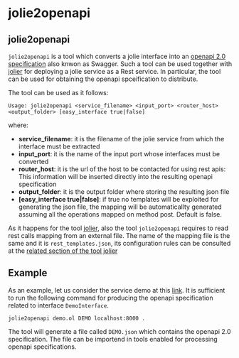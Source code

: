 # jolie2openapi

## jolie2openapi

`jolie2openapi` is a tool which converts a jolie interface into an [openapi 2.0 specification](https://swagger.io/docs/specification/2-0/basic-structure/) also knwon as Swagger. Such a tool can be used together with [jolier](jolier.md) for deploying a jolie service as a Rest service. In particular, the tool can be used for obtaining the openapi spceification to distribute.

The tool can be used as it follows:

```text
Usage: jolie2openapi <service_filename> <input_port> <router_host> <output_folder> [easy_interface true|false]
```

where:

* **service\_filename**:    it is the filename of the jolie service from which the interface must be extracted
* **input\_port**:    it is the name of the input port whose interfaces must be converted
* **router\_host**:    it is the url of the host to be contacted for using rest apis: This information will be inserted directly into the resulting openapi specification
* **output\_folder**:    it is the output folder where storing the resulting json file
* **\[easy\_interface true\|false\]**:     if true no templates will be exploited for generating the json file, the mapping will be automaticallty generated assuming all the operations mapped on method post. Default is false.

As it happens for the tool [jolier](jolier.md), also the tool `jolie2openapi` requires to read rest calls mapping from an external file. The name of the mapping file is the same and it is `rest_templates.json`, its configuration rules can be consulted at the [related section of the tool jolier](https://jolielang.gitbook.io/docs/rest/jolier#defining-the-rest-calls-mapping)

## Example

As an example, let us consider the service demo at this [link](https://github.com/jolie/examples/blob/master/v1.10.x/05_other_tools/03_jolier/rest_template.json). It is sufficient to run the following command for producing the openapi specification related to interface `DemoInterface`.

```text
jolie2openapi demo.ol DEMO localhost:8000 .
```

The tool will generate a file called `DEMO.json` which contains the openapi 2.0 specification. The file can be importend in tools enabled for processing openapi specifications.
